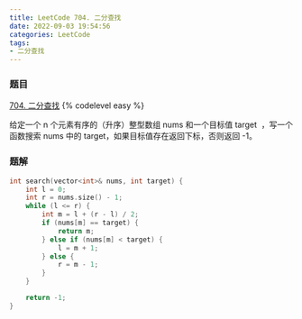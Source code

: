```yaml
---
title: LeetCode 704. 二分查找
date: 2022-09-03 19:54:56
categories: LeetCode
tags:
- 二分查找
---
```


### 题目
[704. 二分查找](https://leetcode.cn/problems/binary-search/)
{% codelevel easy %}

给定一个 n 个元素有序的（升序）整型数组 nums 和一个目标值 target  ，写一个函数搜索 nums 中的 target，如果目标值存在返回下标，否则返回 -1。
<!-- more -->

### 题解
``` cpp
int search(vector<int>& nums, int target) {
    int l = 0;
    int r = nums.size() - 1;
    while (l <= r) {
        int m = l + (r - l) / 2;
        if (nums[m] == target) {
            return m;
        } else if (nums[m] < target) {
            l = m + 1;
        } else {
            r = m - 1;
        }
    }

    return -1;
}
```
